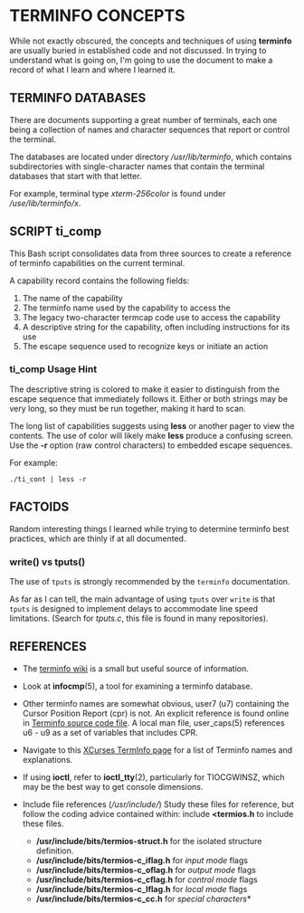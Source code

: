 # TERMINFO CONCEPTS

While not exactly obscured, the concepts and techniques of using
**terminfo** are usually buried in established code and not
discussed.  In trying to understand what is going on, I'm going to
use the document to make a record of what I learn and where I learned
it.

## TERMINFO DATABASES

There are documents supporting a great number of terminals, each one
being a collection of names and character sequences that report or
control the terminal.

The databases are located under directory */usr/lib/terminfo*,
which contains subdirectories with single-character names that
contain the terminal databases that start with that letter.

For example, terminal type *xterm-256color* is found under
*/use/lib/terminfo/x*.

## SCRIPT ti_comp

This Bash script consolidates data from three sources to create
a reference of terminfo capabilities on the current terminal.

A capability record contains the following fields:
1. The name of the capability
2. The terminfo name used by the capability to access the
3. The legacy two-character termcap code use to access the
   capability
4. A descriptive string for the capability, often including
   instructions for its use
5. The escape sequence used to recognize keys or initiate
   an action

### ti_comp Usage Hint

The descriptive string is colored to make it easier to
distinguish from the escape sequence that immediately follows
it.  Either or both strings may be very long, so they must be
run together, making it hard to scan.

The long list of capabilities suggests using **less** or another
pager to view the contents.  The use of color will likely make
**less** produce a confusing screen.  Use the **-r** option
(raw control characters) to embedded escape sequences.

For example: 

`./ti_cont | less -r`

## FACTOIDS

Random interesting things I learned while trying to determine terminfo
best practices, which are thinly if at all documented.

### write() vs tputs()

The use of `tputs` is strongly recommended by the `terminfo`
documentation.

As far as I can tell, the main advantage of using `tputs` over `write`
is that `tputs` is designed to implement delays to accommodate line
speed limitations. (Search for *tputs.c*, this file is found in many
repositories).

## REFERENCES

- The [terminfo wiki][wiki] is a small but useful source of
  information.

- Look at **infocmp**(5), a tool for examining a terminfo
  database.

- Other terminfo names are somewhat obvious, user7 (u7) containing
  the Cursor Position Report (cpr) is not.  An explicit reference
  is found online in [Terminfo source code file][terminfo_src].
  A local man file, user_caps(5) references u6 - u9 as a set of
  variables that includes CPR.

- Navigate to this [XCurses TermInfo page][opengroup] for a
  list of Terminfo names and explanations.

- If using **ioctl**, refer to **ioctl_tty**(2), particularly
  for TIOCGWINSZ, which may be the best way to get console dimensions.

- Include file references (*/usr/include/*)
  Study these files for reference, but follow the coding advice
  contained within: include **<termios.h** to include these files.
  - **/usr/include/bits/termios-struct.h** for the isolated structure definition.
  - **/usr/include/bits/termios-c_iflag.h** for *input mode* flags
  - **/usr/include/bits/termios-c_oflag.h** for *output mode* flags
  - **/usr/include/bits/termios-c_cflag.h** for *control mode* flags
  - **/usr/include/bits/termios-c_lflag.h** for *local mode* flags
  - **/usr/include/bits/termios-c_cc.h** for *special characters**







[wiki]:      https://en.wikipedia.org/wiki/Terminfo
[opengroup]: https://pubs.opengroup.org/onlinepubs/7908799/xcurses/terminfo.html#tag_002_001_003
[terminfo_src]: https://invisible-island.net/ncurses/terminfo.src.html#toc-_T_E_R_M_I_N_A_L__T_Y_P_E__D_E_S_C_R_I_P_T_I_O_N_S__S_O_U_R_C_E__F_I_L_E